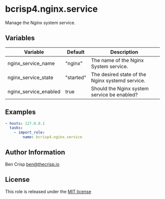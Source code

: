 # bcrisp4.nginx.service

Manage the Nginx system service.

## Variables

| Variable | Default | Description |
|-|-|-|
| nginx_service_name | "nginx" | The name of the Nginx System service. |
| nginx_service_state | "started" | The desired state of the Nginx systemd service. |
| nginx_service_enabled | true | Should the Nginx system service be enabled? |

## Examples
```yaml
- hosts: 127.0.0.1
  tasks:
    - import_role:
        name: bcrisp4.nginx.service

```

## Author Information

Ben Crisp <ben@thecrisp.io>

## License

This role is released under the [MIT license](https://github.com/bcrisp4/ansible-collection-nginx/blob/main/LICENSE.txt)
